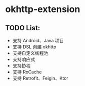 # okhttp-extension

## TODO List:

* 支持 Android、Java 项目
* 支持 DSL 创建 okhttp
* 支持自定义线程池
* 支持响应式
* 支持协程
* 支持 RxCache
* 支持 Retrofit、Feigin、Ktor
